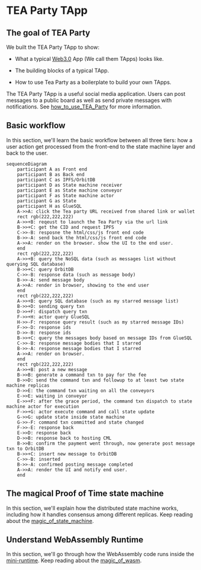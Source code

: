 # TEA Party TApp

## The goal of TEA Party

We built the TEA Party TApp to show: 

* What a typical [Web3.0](t-rust/docs/_gitbook-dev-docs/1_core_docs/What_makes_a_Web3_application.md) App (We call them TApps) looks like.

* The building blocks of a typical TApp.

* How to use Tea Party as a boilerplate to build your own TApps.

The TEA Party TApp is a useful social media application. Users can post messages to a public board as well as send private messages with notifications. See [how_to_use_TEA_Party](t-rust/docs/_gitbook-dev-docs/1_core_docs/how_to_use_TEA_Party.md) for more information.

## Basic workflow

In this section, we'll learn the basic workflow between all three tiers: how a user action get processed from the front-end to the state machine layer and back to the user.

````mermaid
sequenceDiagram
	participant A as Front end
	participant B as Back end
	participant C as IPFS/OrbitDB
	participant D as State machine receiver
	participant E as State machine conveyor
	participant F as State machine actor
	participant G as State
	participant H as GlueSQL
	A->>A: click the Tea party URL received from shared link or wallet
	rect rgb(222,222,222)
	A->>+B: reqeust to launch the Tea Party via the url link
	B->>+C: get the CID and request IPFS
	C->>-B: resposne the html/css/js front end code
	B->>-A: send back the html/css/js front end code
	A->>A: render on the browser. show the UI to the end user.
	end
	rect rgb(222,222,222)
	A->>+B: query the NoSQL data (such as messages list without querying SQL database)
	B->>+C: query OrbitDB
	C->>-B: response data (such as message body)
	B->>-A: send message body
	A->>A: render in browser, showing to the end user
	end
	rect rgb(222,222,222)
	A->>+B: query SQL database (such as my starred message list)
	B->>+D: sending query txn
	D->>+F: dispatch query txn
	F->>+H: actor query GlueSQL
	H->>-F: response query result (such as my starred message IDs)
	F->>-D: response ids
	D->>-B: response ids
	B->>+C: query the messages body based on message IDs from GlueSQL
	C->>-B: response message bodies that I starred
	B->>-A: response message bodies that I starred
	A->>A: render on browser. 
	end
	rect rgb(222,222,222)
	A->>+B: post a new message
	B->>B: generate a command txn to pay for the fee
	B->>D: send the command txn and followup to at least two state machine replicas
	D->>E: the command txn waiting on all the conveyors
	E->>E: waiting in conveyor
	E->>+F: after the grace period, the command txn dispatch to state machine actor for execution
	F->>+G: actor execute command and call state update
	G->>G: update state inside state machine 
	G->>-F: command txn committed and state changed
	F->>-E: response back
	E->>D: response back
	D->>B: response back to hosting CML
	B->>B: confirm the payment went through, now generate post message txn to OrbitDB
	B->>+C: insert new message to OrbitDB
	C->>-B: inserted
	B->>-A: confirmed posting message completed
	A->>A: render the UI and notify end user.
	end
````

## The magical Proof of Time state machine

In this section, we'll explain how the distributed state machine works, including how it handles consensus among different replicas.
Keep reading about the [magic_of_state_machine](t-rust/docs/_gitbook-dev-docs/1_core_docs/magic_of_state_machine.md).

## Understand WebAssembly Runtime

In this section, we'll go through how the WebAssembly code runs inside the [mini-runtime](../z_glossary/mini-runtime.md). 
Keep reading about the [magic_of_wasm](../z_glossary/magic_of_wasm.md).
